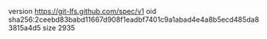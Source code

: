 version https://git-lfs.github.com/spec/v1
oid sha256:2ceebd83babd11667d908f1eadbf7401c9a1abad4e4a8b5ecd485da83815a4d5
size 2935
